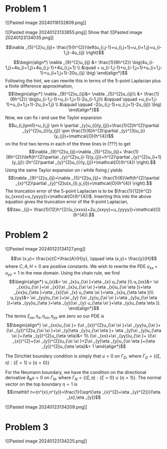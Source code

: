 # Problem 1
![[Pasted image 20240118132809.png]]

![[Pasted image 20240123133855.png]]
Show that
![[Pasted image 20240123134035.png]]

$$\nabla _{5}^{2}u_{ij}= \frac{1}{h^{2}}\left(u_{i,j-1}+u_{i,j+1}+u_{i+1,j}+u_{i-1,j}-4u_{ij}  \right)$$

  $$\begin{align*}
\nabla _{9}^{2}u_{ij} &= \frac{1}{6h^{2}} \big(4u_{i-1,j}+4u_{i+1,j}+4u_{i,j-1}+4u_{i,j+1} \\
&\quad + u_{i-1,j-1}+u_{i-1,j+1}+u_{i+1,j-1}+u_{i+1,j+1}-20u_{ij} \big)
\end{align*}$$
Following the hint, we can rewrite this in terms of the 5-point Laplacian plus a finite difference approximation,
$$\begin{align*}
	\nabla _{9}^{2}u_{ij}&= \nabla _{5}^{2}u_{ij}\\
&+ \frac{1}{6h^{2}} \big(u_{i-1,j-1}+u_{i-1,j+1}-2u_{i-1,j}\\
&\qquad \qquad +u_{i+1,j-1}+u_{i+1,j+1}-2u_{i+1,j}  \\
&\qquad \qquad -2(u_{i,j-1}+u_{i,j+1}-2u_{ij})  \big)
\end{align*}$$
Now, we can fix $i$ and use the Taylor expansion
$$u_{i,j\pm1}=u_{i,j} \pm h \partial _{y}u_{i}(y_{j})+\frac{1}{2}h^{2}\partial _{y}^{2}u_{i}(y_{j}) \pm \frac{1}{6}h^{3}\partial _{y}^{3}u_{i}(y_{j})+\mathcal{O}(h^{4})$$
on the first two terms in each of the three lines in (???) to get
$$\nabla _{9}^{2}u_{ij}=\nabla _{5}^{2}u_{ij}+ \frac{1}{6h^{2}}\left(h^{2}\partial _{y}^{2}u_{i-1}(y_{j})+h^{2}\partial _{y}^{2}u_{i+1}(y_{j})-2h^{2}\partial _{y}^{2}u_{i}(y_{j})+\mathcal{O}(h^{4}) \right).$$
Using the same Taylor expansion on $i$ while fixing $j$ yields
$$\nabla _{9}^{2}u_{ij}=\nabla _{5}^{2}u_{ij}+ \frac{1}{6}\left(h^{2}\partial _{x}^{2}\partial _{y}^{2}u(x_{i},y_{i})+\mathcal{O}(h^{4}) \right).$$
The truncation error of the 5-point Laplacian is to be $\frac{1}{12}h^{2}(u_{xxxx}+u_{yyyy})+\mathcal{O}(h^{4})$. Inserting this into the above equation gives the truncation error of the 9-point Laplacian,
$$\tau _{ij}= \frac{1}{12}h^{2}(u_{xxxx}+2u_{xxyy}+u_{yyyy})+\mathcal{O}(h^{4}).$$


# Problem 2
![[Pasted image 20240123134127.png]]

$$\xi (x,y)= \frac{x}{C+\frac{A}{H}y}, \qquad \eta (x,y)= \frac{y}{H}$$
where $C, A,H>0$ are positive constants.
We wish to rewrite the PDE $u_{xx}+u_{yy}=1$ in the new domain. Using the chain rule, we find
$$\begin{align*}
u_{x}&= \xi _{x}u_{\xi }+\eta _{x} u_{\eta }\\
u_{xx}&= \xi _{xx}u_{\xi }+\xi _{x}(\xi _{x}u_{\xi \xi }+\eta _{x}u_{\xi \eta })+\eta _{xx}u_{\eta }+\eta _{x}(\xi _{x} u_{\eta \xi }+\eta _{x}u_{\eta \eta })\\
u_{yy}&= \xi _{yy}u_{\xi }+\xi _{y} (\xi _{y}u_{\xi \xi }+\eta _{y}u_{\xi \eta })+\eta _{yy}u_{\eta }+\eta _{y}(\xi _{y} u_{\eta \xi }+\eta _{y}u_{\eta \eta }).
\end{align*}$$
The terms $\xi _{xx},\eta _{x},\eta _{xx},\eta _{yy}$ are zero so our PDE is
$$\begin{align*}
\xi _{xx}u_{\xi }+ (\xi _{x})^{2}u_{\xi \xi }+\xi _{yy}u_{\xi }+(\xi _{y})^{2}u_{\xi \xi }+\xi _{y}\eta _{y}u_{\xi \eta }+ \eta _{y}\xi _{y}u_{\eta \xi }+(\eta _{y})^{2}u_{\eta \eta}&= 1\\
(\xi _{xx}+\xi _{yy})u_{\xi }+ ((\xi _{x})^{2}+(\xi _{y})^{2})u_{\xi \xi }+2\xi _{y}\eta _{y}u_{\xi \eta }+(\eta _{y})^{2}u_{\eta \eta}&= 1
\end{align*}$$

The Dirichlet boundary condition is simply that $u=0$ on $\Gamma _{D}$, where $\Gamma _{D}=\{(\xi,\eta ):\{\xi =1 \}\cup \{\eta =0 \} \}$

For the Neumann boundary, we have the condition on the directional derivative $\partial _{\mathbf n}u=0$ on $\Gamma _{N}$, where $\Gamma _{N}=\{(\xi ,\eta ):\{\xi =0 \}\cup \{\eta =1 \} \}$. 
The normal vector on the top boundary $\eta =1$ is 
$$\mathbf n=(n^{x},n^{y})=\frac{1}{\sqrt{\eta _{x}^{2}+\eta _{y}^{2}}}(\eta _{x},\eta _{y})$$



![[Pasted image 20240123134209.png]]

# Problem 3
![[Pasted image 20240123134225.png]]